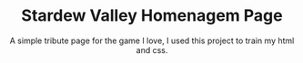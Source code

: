 <h1 align="center"> Stardew Valley Homenagem Page </h1>
<p align="center"> A simple tribute page for the game I love, I used this project to train my html and css. <p/>
